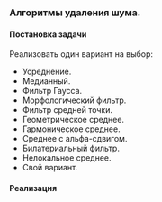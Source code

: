 ### Алгоритмы удаления шума.

#### Постановка задачи

 Реализовать один вариант на выбор:

* Усреднение.
* Медианный.
* Фильтр Гаусса.
* Морфологический фильтр.
* Фильтр средней точки.
* Геометрическое среднее.
* Гармоническое среднее.
* Среднее с альфа-сдвигом.
* Билатериальный фильтр.
* Нелокальное среднее.
* Свой вариант.

#### Реализация


